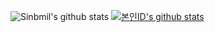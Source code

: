 ![Sinbmil's github stats](https://github-readme-stats.vercel.app/api?username=Sinbmil&show_icons=true&theme=radical)
[![본인ID's github stats](https://github-readme-stats.vercel.app/api/top-langs/?username=Sinbmil&show_icons=true&hide_border=true&title_color=004386&icon_color=004386&layout=compact)](https://github.com/Sinbmil)
